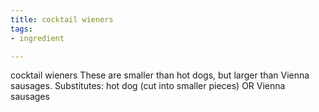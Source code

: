 ```yaml
---
title: cocktail wieners
tags:
- ingredient

---
```

cocktail wieners These are smaller than hot dogs, but larger than Vienna sausages. Substitutes: hot dog (cut into smaller pieces) OR Vienna sausages
